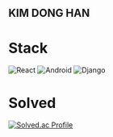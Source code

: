 ## KIM DONG HAN


# Stack
<!--
https://simpleicons.org/
![로고명](https://img.shields.io/badge/로고명-원하는색상코드.svg?&style=for-the-badge&logo=로고명&logoColor=로고색상)
-->
![React](https://img.shields.io/badge/React-61DAFB.svg?&style=for-the-badge&logo=React&logoColor=white)
![Android](https://img.shields.io/badge/Android-34A853.svg?&style=for-the-badge&logo=Android&logoColor=white)
![Django](https://img.shields.io/badge/Django-092E20.svg?&style=for-the-badge&logo=Django&logoColor=white)

# Solved
[![Solved.ac Profile](http://mazassumnida.wtf/api/v2/generate_badge?boj=donghk77)](https://solved.ac/donghk77/)
